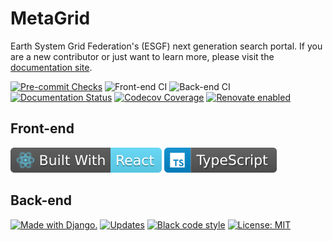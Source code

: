 # MetaGrid

Earth System Grid Federation's (ESGF) next generation search portal.
If you are a new contributor or just want to learn more, please visit the [documentation site](https://metagrid.readthedocs.io/en/latest/).

[![Pre-commit Checks](https://github.com/aims-group/metagrid/actions/workflows/pre-commit.yml/badge.svg)](https://github.com/aims-group/metagrid/actions/workflows/pre-commit.yml) ![Front-end CI](https://github.com/aims-group/metagrid/workflows/Front-end%20CI/badge.svg) ![Back-end CI](https://github.com/aims-group/metagrid/workflows/Back-end%20CI/badge.svg) [![Documentation Status](https://readthedocs.org/projects/metagrid/badge/?version=latest)](https://metagrid.readthedocs.io/en/latest/?badge=latest)
[![Codecov Coverage](https://codecov.io/gh/aims-group/metagrid/branch/master/graph/badge.svg)](https://codecov.io/gh/aims-group/metagrid/) [![Renovate enabled](https://img.shields.io/badge/renovate-enabled-brightgreen.svg)](https://renovatebot.com/)

## Front-end

[![React](frontend/src/assets/img/react_badge.svg)](https://reactjs.org/) [![TypeScript](frontend/src/assets/img/typescript_badge.svg)](https://www.typescriptlang.org/)

## Back-end

[![Made with Django.](https://www.djangoproject.com/m/img/badges/djangomade124x25.gif)](http://www.djangoproject.com) [![Updates](https://pyup.io/repos/github/aims-group/metagrid/shield.svg)](https://pyup.io/repos/github/aims-group/metagrid/) [![Black code style](https://img.shields.io/badge/code%20style-black-000000.svg)](https://github.com/ambv/black) [![License: MIT](https://img.shields.io/badge/License-MIT-yellow.svg)](https://opensource.org/licenses/MIT)

